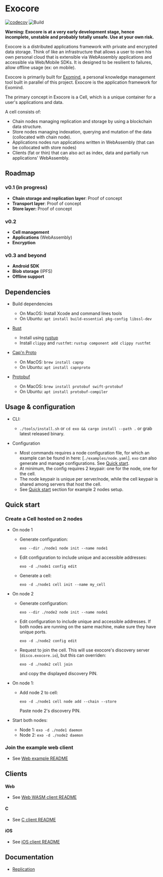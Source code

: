 # Exocore
[![codecov](https://codecov.io/gh/appaquet/exocore/branch/master/graph/badge.svg?token=OKZAHfPlaP)](https://codecov.io/gh/appaquet/exocore)
![Build](https://github.com/appaquet/exocore/workflows/Push%20tester/badge.svg)

**Warning: Exocore is at a very early development stage, hence incomplete, unstable and probably totally unsafe. Use at your own risk.**

Exocore is a distributed applications framework with private and encrypted data storage. Think of like an infrastructure that allows
a user to own his own personal cloud that is extensible via WebAssembly applications and accessible via Web/Mobile SDKs. It is designed 
to be resilient to failures, allow offline usage (ex: on mobile). 

Exocore is primarily built for [Exomind](https://github.com/appaquet/exomind), a personal knowledge management tool built in parallel
of this project. Exocore is the application framework for Exomind.

The primary concept in Exocore is a Cell, which is a unique container for a user's applications and data.

A cell consists of:
* Chain nodes managing replication and storage by using a blockchain data structure.
* Store nodes managing indexation, querying and mutation of the data (collocated with chain node).
* Applications nodes run applications written in WebAssembly (that can be collocated with store nodes)
* Clients (fat or thin) that can also act as index, data and partially run applications' WebAssembly.

## Roadmap
### v0.1 (in progress)
* **Chain storage and replication layer**: Proof of concept
* **Transport layer**: Proof of concept
* **Store layer:** Proof of concept

### v0.2
* **Cell management**
* **Applications**  (WebAssembly)
* **Encryption**

### v0.3 and beyond
* **Android SDK**
* **Blob storage**  (IPFS)
* **Offline support**


## Dependencies
* Build dependencies
    * On MacOS: Install Xcode and command lines tools
    * On Ubuntu: `apt install build-essential pkg-config libssl-dev`

* [Rust](https://www.rust-lang.org/learn/get-started)
  * Install using [rustup](https://www.rust-lang.org/learn/get-started)
  * Install `clippy` and `rustfmt`: `rustup component add clippy rustfmt`
  
* [Cap'n Proto](https://capnproto.org/install.html)
    * On MacOS: `brew install capnp` 
    * On Ubuntu: `apt install capnproto` 

* [Protobuf](https://developers.google.com/protocol-buffers/)
    * On MacOS: `brew install protobuf swift-protobuf` 
    * On Ubuntu: `apt install protobuf-compiler` 
    

## Usage & configuration
* CLI:
  * `./tools/install.sh` or `cd exo && cargo install --path .` or grab latest released binary.

* Configuration
    * Most commands requires a node configuration file, for which an example can be found in here: [`./examples/node.yaml`].
      `exo` can also generate and manage configurations. See [Quick start](#quick-start).
    * At minimum, the config requires 2 keypair: one for the node, one for the cell.
    * The node keypair is unique per server/node, while the cell keypair is shared among servers that host the cell.
    * See [Quick start](#quick-start) section for example 2 nodes setup.
    
## Quick start

### Create a Cell hosted on 2 nodes
* On node 1
  * Generate configuration: 

    `exo --dir ./node1 node init --name node1`

  * Edit configuration to include unique and accessible addresses:

    `exo -d ./node1 config edit`

  * Generate a cell:

    `exo -d ./node1 cell init --name my_cell`

* On node 2
  * Generate configuration: 

    `exo --dir ./node2 node init --name node1`

  * Edit configuration to include unique and accessible addresses. 
    If both nodes are running on the same machine, make sure they have unique ports.

    `exo -d ./node2 config edit`

  * Request to join the cell. 
    This will use exocore's discovery server (`disco.exocore.io`), but this can overriden:

    `exo -d ./node2 cell join`

    and copy the displayed discovery PIN.

* On node 1:
  * Add node 2 to cell:

    `exo -d ./node1 cell node add --chain --store` 

    Paste node 2's discovery PIN.

* Start both nodes:
  * Node 1: `exo -d ./node1 daemon`
  * Node 2: `exo -d ./node2 daemon`

### Join the example web client
* See [Web example README](./examples/web/README.md#Running)

## Clients
#### Web
* See [Web WASM client README](./clients/web/README.md)

#### C
* See [C client README](./clients/c/README.md)

#### iOS
* See [iOS client README](./clients/ios/README.md)
  
## Documentation
* [Replication](chain/replication.md)

